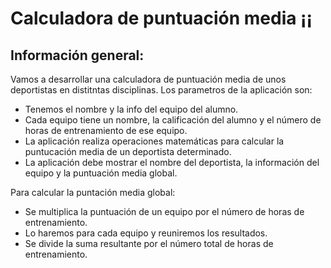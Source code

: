 # Calculadora de puntuación media ¡¡

## Información general: 

 Vamos a desarrollar una calculadora de puntuación media de unos deportistas en distitntas disciplinas. Los parametros de la aplicación son: 
 
 * Tenemos el nombre y la info del equipo del alumno. 
 * Cada equipo tiene un nombre, la calificación del alumno y el número de horas de entrenamiento de ese equipo. 
 * La aplicación realiza operaciones matemáticas para calcular la puntucación media de un deportista determinado. 
 * La aplicación debe mostrar el nombre del deportista, la información del equipo y la puntuación media global.

Para calcular la puntación media global: 

* Se multiplica la puntuación de un equipo por el número de horas de entrenamiento.
* Lo haremos para cada equipo y reuniremos los resultados. 
* Se divide la suma resultante por el número total de horas de entrenamiento.